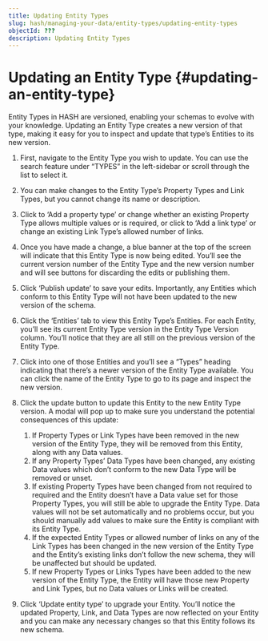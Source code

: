 ```yaml
---
title: Updating Entity Types
slug: hash/managing-your-data/entity-types/updating-entity-types
objectId: ???
description: Updating Entity Types
---
```


# Updating an Entity Type {#updating-an-entity-type}

Entity Types in HASH are versioned, enabling your schemas to evolve with your knowledge. Updating an Entity Type creates a new version of that type, making it easy for you to inspect and update that type’s Entities to its new version.

1.  First, navigate to the Entity Type you wish to update. You can use the search feature under “TYPES” in the left-sidebar or scroll through the list to select it.

1.  You can make changes to the Entity Type’s Property Types and Link Types, but you cannot change its name or description.

1.  Click to ‘Add a property type’ or change whether an existing Property Type allows multiple values or is required, or click to ‘Add a link type’ or change an existing Link Type’s allowed number of links.

1.  Once you have made a change, a blue banner at the top of the screen will indicate that this Entity Type is now being edited. You’ll see the current version number of the Entity Type and the new version number and will see buttons for discarding the edits or publishing them.

1.  Click ‘Publish update’ to save your edits. Importantly, any Entities which conform to this Entity Type will not have been updated to the new version of the schema.

1.  Click the ‘Entities’ tab to view this Entity Type’s Entities. For each Entity, you’ll see its current Entity Type version in the Entity Type Version column. You’ll notice that they are all still on the previous version of the Entity Type.

1.  Click into one of those Entities and you’ll see a “Types” heading indicating that there’s a newer version of the Entity Type available. You can click the name of the Entity Type to go to its page and inspect the new version.

1.  Click the update button to update this Entity to the new Entity Type version. A modal will pop up to make sure you understand the potential consequences of this update:
    1.  If Property Types or Link Types have been removed in the new version of the Entity Type, they will be removed from this Entity, along with any Data values.
    1.  If any Property Types’ Data Types have been changed, any existing Data values which don’t conform to the new Data Type will be removed or unset.
    1.  If existing Property Types have been changed from not required to required and the Entity doesn’t have a Data value set for those Property Types, you will still be able to upgrade the Entity Type. Data values will not be set automatically and no problems occur, but you should manually add values to make sure the Entity is compliant with its Entity Type.
    1.  If the expected Entity Types or allowed number of links on any of the Link Types has been changed in the new version of the Entity Type and the Entity’s existing links don’t follow the new schema, they will be unaffected but should be updated.
    1.  If new Property Types or Links Types have been added to the new version of the Entity Type, the Entity will have those new Property and Link Types, but no Data values or Links will be created.

1.  Click ‘Update entity type’ to upgrade your Entity. You’ll notice the updated Property, Link, and Data Types are now reflected on your Entity and you can make any necessary changes so that this Entity follows its new schema.
